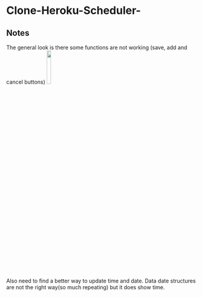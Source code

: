 # Clone-Heroku-Scheduler-

## Notes
The general look is there some functions are not working (save, add and cancel buttons)
<img src="https://cloud.githubusercontent.com/assets/12551985/11904175/291c617c-a573-11e5-9922-fb580cbb5e3f.png" width="15%"></img>

Also need to find a better way to update time and date. Data date structures are not the right way(so much repeating) but it does show time.

